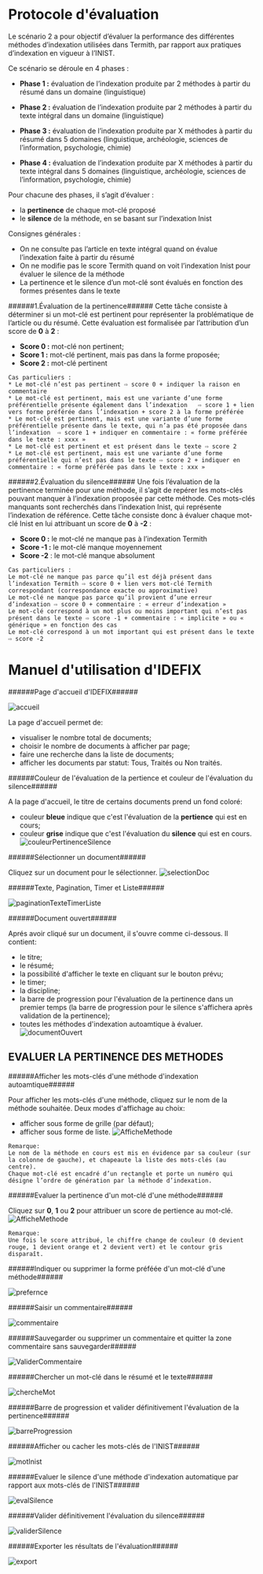 Protocole d'évaluation
==============================
Le scénario 2 a pour objectif d’évaluer la performance des différentes méthodes d’indexation utilisées dans Termith, par rapport aux pratiques d’indexation en vigueur à l’INIST.

Ce scénario se déroule en 4 phases :
* **Phase 1 :** évaluation de l’indexation produite par 2 méthodes à partir du résumé dans un domaine (linguistique)
* **Phase 2 :** évaluation de l’indexation produite par 2 méthodes à partir du texte intégral dans un domaine (linguistique)

* **Phase 3 :** évaluation de l’indexation produite par X méthodes à partir du résumé dans 5 domaines (linguistique, archéologie, sciences de l’information, psychologie, chimie)

* **Phase 4 :** évaluation de l’indexation produite par X méthodes à partir du texte intégral dans 5 domaines (linguistique, archéologie, sciences de l’information, psychologie, chimie)

Pour chacune des phases, il s’agit d’évaluer :
* la **pertinence** de chaque mot-clé proposé
* le **silence** de la méthode, en se basant sur l’indexation Inist

Consignes générales :
* On ne consulte pas l’article en texte intégral quand on évalue l’indexation faite à partir du résumé
* On ne modifie pas le score Termith quand on voit l’indexation Inist pour évaluer le silence de la méthode
* La pertinence et le silence d’un mot-clé sont évalués en fonction des formes présentes dans le texte

######1.Évaluation de la pertinence######
Cette tâche consiste à déterminer si un mot-clé est pertinent pour représenter la problématique de l’article ou du résumé.
Cette évaluation est formalisée par l’attribution d’un score de **0** à **2** :
* **Score 0 :** mot-clé non pertinent;
* **Score 1 :** mot-clé pertinent, mais pas dans la forme proposée;
* **Score 2 :** mot-clé pertinent

```
Cas particuliers :
* Le mot-clé n’est pas pertinent ⇨ score 0 + indiquer la raison en commentaire
* Le mot-clé est pertinent, mais est une variante d’une forme préférentielle présente également dans l’indexation   ⇨ score 1 + lien vers forme préférée dans l’indexation + score 2 à la forme préférée
* Le mot-clé est pertinent, mais est une variante d’une forme préférentielle présente dans le texte, qui n’a pas été proposée dans l’indexation  ⇨ score 1 + indiquer en commentaire : « forme préférée dans le texte : xxxx »
* Le mot-clé est pertinent et est présent dans le texte ⇨ score 2
* Le mot-clé est pertinent, mais est une variante d’une forme préférentielle qui n’est pas dans le texte ⇨ score 2 + indiquer en commentaire : « forme préférée pas dans le texte : xxx »

```

######2.Évaluation du silence######
Une fois l’évaluation de la pertinence terminée pour une méthode, il s’agit de repérer les mots-clés pouvant manquer à l’indexation proposée par cette méthode.
Ces mots-clés manquants sont recherchés dans l’indexation Inist, qui représente l’indexation de référence.
Cette tâche consiste donc à évaluer chaque mot-clé Inist en lui attribuant un score de **0** à **-2** :
* **Score 0 :** le mot-clé ne manque pas à l’indexation Termith
* **Score -1 :** le mot-clé manque moyennement
* **Score -2** : le mot-clé manque absolument
```
Cas particuliers :
Le mot-clé ne manque pas parce qu’il est déjà présent dans l’indexation Termith ⇨ score 0 + lien vers mot-clé Termith correspondant (correspondance exacte ou approximative)
Le mot-clé ne manque pas parce qu’il provient d’une erreur d’indexation ⇨ score 0 + commentaire : « erreur d’indexation »
Le mot-clé correspond à un mot plus ou moins important qui n’est pas présent dans le texte ⇨ score -1 + commentaire : « implicite » ou « générique » en fonction des cas
Le mot-clé correspond à un mot important qui est présent dans le texte ⇨ score -2

```


Manuel d'utilisation d'IDEFIX
==============================

######Page d'accueil d'IDEFIX######

![accueil](https://github.com/termith-anr/scripts-formats/blob/master/Screens/png/accueil.png)

La page d'accueil permet de:
* visualiser le nombre total de documents;
* choisir le nombre de documents à afficher par page;
* faire une recherche dans la liste de documents;   
* afficher les documents par statut: Tous, Traités ou Non traités.

######Couleur de l'évaluation de la pertience et couleur de l'évaluation du silence######

A la page d'accueil, le titre de certains documents prend un fond coloré:
* couleur **bleue** indique que c'est l'évaluation de la **pertience** qui est en cours;
* couleur **grise** indique que c'est l'évaluation du **silence** qui est en cours.
![couleurPertinenceSilence](https://github.com/termith-anr/scripts-formats/blob/master/Screens/png/couleurPertSilence.png)

######Sélectionner un document######

Cliquez sur un document pour le sélectionner.
![selectionDoc](https://github.com/termith-anr/scripts-formats/blob/master/Screens/png/selectionDoc.png)

######Texte, Pagination, Timer et Liste######

![paginationTexteTimerListe](https://github.com/termith-anr/scripts-formats/blob/master/Screens/png/pagination.png)

######Document ouvert######

Aprés avoir cliqué sur un document, il s'ouvre comme ci-dessous. Il contient:
* le titre;
* le résumé;
* la possibilité d'afficher le texte en cliquant sur le bouton prévu;
* le timer;
* la discipline;
* la barre de progression pour l'évaluation de la pertinence dans un premier temps (la barre de progression pour le silence s'affichera après validation de la pertinence);
* toutes les méthodes d'indexation autoamtique à évaluer.
![documentOuvert](https://github.com/termith-anr/scripts-formats/blob/master/Screens/png/ouvertureDoc.png)

EVALUER LA PERTINENCE DES METHODES
-----------
######Afficher les mots-clés d'une méthode d'indexation autoamtique######

Pour afficher les mots-clés d'une méthode, cliquez sur le nom de la méthode souhaitée.
Deux modes d'affichage au choix:
* afficher sous forme de grille (par défaut);
* afficher sous forme de liste.
![AfficheMethode](https://github.com/termith-anr/scripts-formats/blob/master/Screens/png/afficheMethode.png)
```
Remarque:
Le nom de la méthode en cours est mis en évidence par sa couleur (sur la colonne de gauche), et chapeaute la liste des mots-clés (au centre).
Chaque mot-clé est encadré d’un rectangle et porte un numéro qui désigne l’ordre de génération par la méthode d’indexation.
```
######Evaluer la pertinence d'un mot-clé d'une méthode######

Cliquez sur **0**, **1** ou **2** pour attribuer un score de pertience au mot-clé.
![AfficheMethode](https://github.com/termith-anr/scripts-formats/blob/master/Screens/png/notePertinence.png)

```
Remarque:
Une fois le score attribué, le chiffre change de couleur (0 devient rouge, 1 devient orange et 2 devient vert) et le contour gris disparaît.
```
######Indiquer ou supprimer la forme préféée d'un mot-clé d'une méthode######

![prefernce](https://github.com/termith-anr/scripts-formats/blob/master/Screens/png/preference.png)

######Saisir un commentaire######

![commentaire](https://github.com/termith-anr/scripts-formats/blob/master/Screens/png/commentaire.png)

######Sauvegarder ou supprimer un commentaire et quitter la zone commentaire sans sauvegarder######

![ValiderCommentaire](https://github.com/termith-anr/scripts-formats/blob/master/Screens/png/validerCommentaire.png)

######Chercher un mot-clé dans le résumé et le texte######

![chercheMot](https://github.com/termith-anr/scripts-formats/blob/master/Screens/png/rechercheMot.png)

######Barre de progression et valider définitivement l'évaluation de la pertinence######

![barreProgression](https://github.com/termith-anr/scripts-formats/blob/master/Screens/png/barreProgession.png)

######Afficher ou cacher les mots-clés de l'INIST######

![motInist](https://github.com/termith-anr/scripts-formats/blob/master/Screens/png/afficheMotInist.png)

######Evaluer le silence d'une méthode d'indexation automatique par rapport aux mots-clés de l'INIST######

![evalSilence](https://github.com/termith-anr/scripts-formats/blob/master/Screens/png/evalMotInist.png)

######Valider définitivement l'évaluation du silence######

![validerSilence](https://github.com/termith-anr/scripts-formats/blob/master/Screens/png/ValidationSilence.png)

######Exporter les résultats de l'évaluation######

![export](https://github.com/termith-anr/scripts-formats/blob/master/Screens/png/export.png)
